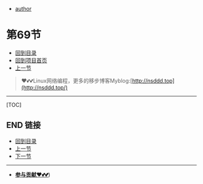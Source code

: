 + [author](https://github.com/3293172751)
# 第69节
+ [回到目录](../README.md)
+ [回到项目首页](../../README.md)
+ [上一节](68.md)
> ❤️💕💕Linux网络编程，更多的移步博客Myblog:[http://nsddd.top](http://nsddd.top/)
---
[TOC]





## END 链接
+ [回到目录](../README.md)
+ [上一节](68.md)
+ [下一节](70.md)
---
+ [**参与贡献❤️💕💕**](https://nsddd.top/archives/contributors))